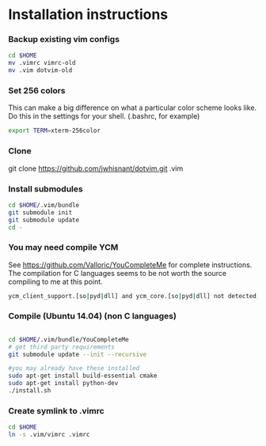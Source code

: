 # Installation instructions

### Backup existing vim configs

```sh
cd $HOME
mv .vimrc vimrc-old
mv .vim dotvim-old
```

### Set 256 colors 

This can make a big difference on what a particular color scheme looks like.
Do this in the settings for your shell.  (.bashrc, for example)
```sh
export TERM=xterm-256color
```


### Clone

git clone https://github.com/jwhisnant/dotvim.git .vim

### Install submodules

```sh
cd $HOME/.vim/bundle
git submodule init
git submodule update
cd -
```

### You may need compile YCM 
See https://github.com/Valloric/YouCompleteMe for complete instructions.  The compilation for C languages seems to be not worth the source compiling to me at this point.

```sh
ycm_client_support.[so|pyd|dll] and ycm_core.[so|pyd|dll] not detected; you need to compile YCM before using it. Read the docs!
```


### Compile (Ubuntu 14.04) (non C languages)
```sh

cd $HOME/.vim/bundle/YouCompleteMe
# get third party requirements
git submodule update --init --recursive

#you may already have these installed
sudo apt-get install build-essential cmake
sudo apt-get install python-dev
./install.sh
```

### Create symlink to .vimrc
```sh
cd $HOME
ln -s .vim/vimrc .vimrc
```



